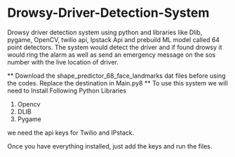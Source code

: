 # Drowsy-Driver-Detection-System
Drowsy driver detection system using python and libraries like Dlib, pygame, OpenCV, twilio api, Ipstack Api and prebuild ML model called 64 point detectors. The system would detect the driver and if found drowsy it would ring the alarm as well as send an emergency message on the sos number with the live location of driver.

** Download the shape_predictor_68_face_landmarks dat files before using the codes. Replace the destination in Main.py8 **
To use this system we will need to Install Following Python Libraries 
1) Opencv
2) DLIB
3) Pygame

we need the api keys for Twilio and IPstack. 

Once you have everything installed, just add the keys and run the files.
